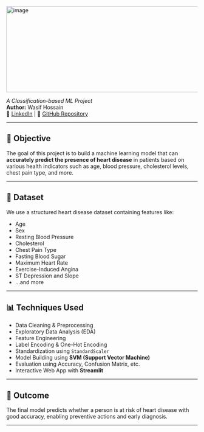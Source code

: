 <img width="1584" height="226" alt="image" src="https://github.com/user-attachments/assets/23b1bc5f-e7cd-4795-b6cb-86930420b138" />

_A Classification-based ML Project_  
**Author:** Wasif Hossain  
🔗 [LinkedIn](https://www.linkedin.com/in/wasif-h) | 📂 [GitHub Repository](https://github.com/wasif-h/Heart_Disease_Prediction)

---

## 📌 Objective
The goal of this project is to build a machine learning model that can **accurately predict the presence of heart disease** in patients based on various health indicators such as age, blood pressure, cholesterol levels, chest pain type, and more.

---

## 🧰 Dataset
We use a structured heart disease dataset containing features like:
- Age
- Sex
- Resting Blood Pressure
- Cholesterol
- Chest Pain Type
- Fasting Blood Sugar
- Maximum Heart Rate
- Exercise-Induced Angina
- ST Depression and Slope
- ...and more

---

## 📊 Techniques Used
- Data Cleaning & Preprocessing  
- Exploratory Data Analysis (EDA)  
- Feature Engineering  
- Label Encoding & One-Hot Encoding  
- Standardization using `StandardScaler`  
- Model Building using **SVM (Support Vector Machine)**  
- Evaluation using Accuracy, Confusion Matrix, etc.  
- Interactive Web App with **Streamlit**

---

## 🎯 Outcome
The final model predicts whether a person is at risk of heart disease with good accuracy, enabling preventive actions and early diagnosis.

---

